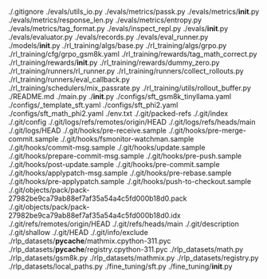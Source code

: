 ./.gitignore
./evals/utils_io.py
./evals/metrics/passk.py
./evals/metrics/__init__.py
./evals/metrics/response_len.py
./evals/metrics/entropy.py
./evals/metrics/tag_format.py
./evals/inspect_repl.py
./evals/__init__.py
./evals/evaluator.py
./evals/records.py
./evals/eval_runner.py
./models/__init__.py
./rl_training/algs/base.py
./rl_training/algs/grpo.py
./rl_training/cfg/grpo_gsm8k.yaml
./rl_training/rewards/tag_math_correct.py
./rl_training/rewards/__init__.py
./rl_training/rewards/dummy_zero.py
./rl_training/runners/rl_runner.py
./rl_training/runners/collect_rollouts.py
./rl_training/runners/eval_callback.py
./rl_training/schedulers/mix_passrate.py
./rl_training/utils/rollout_buffer.py
./README.md
./main.py
./__init__.py
./configs/sft_gsm8k_tinyllama.yaml
./configs/_template_sft.yaml
./configs/sft_phi2.yaml
./configs/sft_math_phi2.yaml
./env.txt
./.git/packed-refs
./.git/index
./.git/config
./.git/logs/refs/remotes/origin/HEAD
./.git/logs/refs/heads/main
./.git/logs/HEAD
./.git/hooks/pre-receive.sample
./.git/hooks/pre-merge-commit.sample
./.git/hooks/fsmonitor-watchman.sample
./.git/hooks/commit-msg.sample
./.git/hooks/update.sample
./.git/hooks/prepare-commit-msg.sample
./.git/hooks/pre-push.sample
./.git/hooks/post-update.sample
./.git/hooks/pre-commit.sample
./.git/hooks/applypatch-msg.sample
./.git/hooks/pre-rebase.sample
./.git/hooks/pre-applypatch.sample
./.git/hooks/push-to-checkout.sample
./.git/objects/pack/pack-27982be9ca79ab88ef7af35a54a4c5fd000b18d0.pack
./.git/objects/pack/pack-27982be9ca79ab88ef7af35a54a4c5fd000b18d0.idx
./.git/refs/remotes/origin/HEAD
./.git/refs/heads/main
./.git/description
./.git/shallow
./.git/HEAD
./.git/info/exclude
./rlp_datasets/__pycache__/mathmix.cpython-311.pyc
./rlp_datasets/__pycache__/registry.cpython-311.pyc
./rlp_datasets/math.py
./rlp_datasets/gsm8k.py
./rlp_datasets/mathmix.py
./rlp_datasets/registry.py
./rlp_datasets/local_paths.py
./fine_tuning/sft.py
./fine_tuning/__init__.py